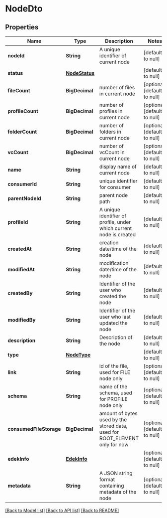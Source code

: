 # NodeDto

## Properties

| Name                    | Type                            | Description                                                                 | Notes                        |
| ----------------------- | ------------------------------- | --------------------------------------------------------------------------- | ---------------------------- |
| **nodeId**              | **String**                      | A unique identifier of current node                                         | [default to null]            |
| **status**              | [**NodeStatus**](NodeStatus.md) |                                                                             | [default to null]            |
| **fileCount**           | **BigDecimal**                  | number of files in current node                                             | [optional] [default to null] |
| **profileCount**        | **BigDecimal**                  | number of profiles in current node                                          | [optional] [default to null] |
| **folderCount**         | **BigDecimal**                  | number of folders in current node                                           | [optional] [default to null] |
| **vcCount**             | **BigDecimal**                  | number of vcCount in current node                                           | [optional] [default to null] |
| **name**                | **String**                      | display name of current node                                                | [default to null]            |
| **consumerId**          | **String**                      | unique identifier for consumer                                              | [default to null]            |
| **parentNodeId**        | **String**                      | parent node path                                                            | [default to null]            |
| **profileId**           | **String**                      | A unique identifier of profile, under which current node is created         | [default to null]            |
| **createdAt**           | **String**                      | creation date/time of the node                                              | [default to null]            |
| **modifiedAt**          | **String**                      | modification date/time of the node                                          | [default to null]            |
| **createdBy**           | **String**                      | Identifier of the user who created the node                                 | [default to null]            |
| **modifiedBy**          | **String**                      | Identifier of the user who last updated the node                            | [default to null]            |
| **description**         | **String**                      | Description of the node                                                     | [default to null]            |
| **type**                | [**NodeType**](NodeType.md)     |                                                                             | [default to null]            |
| **link**                | **String**                      | id of the file, used for FILE node only                                     | [optional] [default to null] |
| **schema**              | **String**                      | name of the schema, used for PROFILE node only                              | [optional] [default to null] |
| **consumedFileStorage** | **BigDecimal**                  | amount of bytes used by the stored data, used for ROOT_ELEMENT only for now | [optional] [default to null] |
| **edekInfo**            | [**EdekInfo**](EdekInfo.md)     |                                                                             | [optional] [default to null] |
| **metadata**            | **String**                      | A JSON string format containing metadata of the node                        | [optional] [default to null] |

[[Back to Model list]](../README.md#documentation-for-models) [[Back to API list]](../README.md#documentation-for-api-endpoints) [[Back to README]](../README.md)
